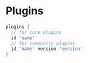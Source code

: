 # Plugins

```gradle
plugins {
  // for core plugins
  id 'name'
  // for community plugins
  id 'name' version 'version'
}
```
